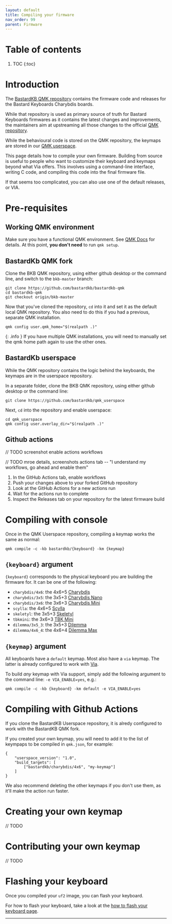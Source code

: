 ```yaml
---
layout: default
title: Compiling your firmware
nav_order: 99
parent: Firmware
---
```


# Table of contents

1. TOC
{:toc}

# Introduction

The [BastardKB QMK repository](https://github.com/bastardkb/bastardkb-qmk) contains the firmware code and releases for the Bastard Keyboards Charybdis boards.

While that repository is used as primary source of truth for Bastard Keyboards firmwares as it contains the latest changes and improvements, the maintainers aim at upstreaming all those changes to the official [QMK repository](https://github.com/qmk/qmk_firmware).

While the behavioural code is stored on the QMK repository, the keymaps are stored in our [QMK userspace](https://github.com/Bastardkb/qmk_userspace).

This page details how to compile your own firmware. Building from source is useful to people who want to customize their keyboard and keymaps beyond what Via offers. This involves using a command-line interface, writing C code, and compiling this code into the final firmware file.

If that seems too complicated, you can also use one of the default releases, or VIA.

# Pre-requisites

## Working QMK environment

Make sure you have a functional QMK environment. See [QMK Docs](https://docs.qmk.fm/#/newbs) for details. At this point, **you don't need** to run `qmk setup`.

## BastardKb QMK fork

Clone the BKB QMK repository, using either github desktop or the command line, and switch to the `bkb-master` branch:

```shell
git clone https://github.com/bastardkb/bastardkb-qmk
cd bastardkb-qmk
git checkout origin/bkb-master
```

Now that you've cloned the repository, `cd` into it and set it as the default local QMK repository. You also need to do this if you had a previous, separate QMK installation.

```shell
qmk config user.qmk_home="$(realpath .)" 
```

{: .info }
If you have multiple QMK installations, you will need to manually set the qmk home path again to use the other ones.

## BastardKb userspace

While the QMK repository contains the logic behind the keyboards, the keymaps are in the userspace repository.

In a separate folder, clone the BKB QMK repository, using either github desktop or the command line:


```shell
git clone https://github.com/bastardkb/qmk_userspace
```

Next, `cd` into the repository and enable userspace:

```shell
cd qmk_userspace
qmk config user.overlay_dir="$(realpath .)"
```

## Github actions

// TODO screenshot enable actions workflows

// TODO mroe details, screenshots
actions tab -- "I understand my workflows, go ahead and enable them"

1. In the GitHub Actions tab, enable workflows
2. Push your changes above to your forked GitHub repository
3. Look at the GitHub Actions for a new actions run
4. Wait for the actions run to complete
5. Inspect the Releases tab on your repository for the latest firmware build

# Compiling with console

Once in the QMK Userspace repository, compiling a keymap works the same as normal:

```shell
qmk compile -c -kb bastardkb/{keyboard} -km {keymap}
```

## `{keyboard}` argument

`{keyboard}` corresponds to the physical keyboard you are building the firmware for. It can be one of the following:

- `charybdis/4x6`: the 4x6+5 [Charybdis](https://github.com/bastardkb/charybdis/)
- `charybdis/3x5`: the 3x5+3 [Charybdis Nano](https://github.com/bastardkb/charybdis/)
- `charybdis/3x6`: the 3x6+3 [Charybdis Mini](https://github.com/bastardkb/charybdis/)
- `scylla`: the 4x6+5 [Scylla](https://github.com/Bastardkb/Scylla)
- `skeletyl`: the 3x5+3 [Skeletyl](https://github.com/Bastardkb/Skeletyl/)
- `tbkmini`: the 3x6+3 [TBK Mini](https://github.com/Bastardkb/TBK-Mini/)
- `dilemma/3x5_3`: the 3x5+3 [Dilemma](https://github.com/bastardkb/dilemma/)
- `dilemma/4x6_4`: the 4x6+4 [Dilemma Max](https://github.com/bastardkb/dilemma/)

## `{keymap}` argument

All keyboards have a `default` keymap. Most also have a `via` keymap. The latter is already configured to work with [Via](https://usevia.app).

To build *any* keymap with Via support, simply add the following argument to the command line: `-e VIA_ENABLE=yes`, e.g.:

```shell
qmk compile -c -kb {keyboard} -km default -e VIA_ENABLE=yes
```

# Compiling with Github Actions

If you clone the BastardKB Userspace repository, it is alredy configured to work with the BastardKB QMK fork.

If you created your own keymap, you will need to add it to the list of keympaps to be compiled in `qmk.json`, for example:

```shell
{
    "userspace_version": "1.0",
    "build_targets": [
        ["bastardkb/charybdis/4x6", "my-keymap"]
    ]
}
```

We also recommend deleting the other keymaps if you don't use them, as it'll make the action run faster.

# Creating your own keymap

// TODO

# Contributing your own keymap

// TODO

# Flashing your keyboard

Once you compiled your `uf2` image, you can flash your keyboard.

For how to flash your keyboard, take a look at the [how to flash your keyboard page][flashing].


---

[flashing]: {{site.baseurl}}/fw/flashing.html